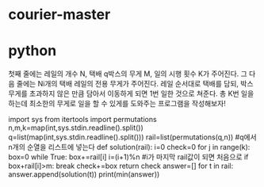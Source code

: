 # courier-master
# python
첫째 줄에는 레일의 개수 N, 택배 q박스의 무게 M, 일의 시행 횟수 K가 주어진다. 그 다음 줄에는 Ni개의 택배 레일의 전용 무게가 주어진다. 레일 순서대로 택배를 담되, 박스무게를 초과하지 않은 만큼 담아서 이동하게 되면 1번 일한 것으로 쳐준다.  총 K번 일을 하는데 최소한의 무게로 일을 할 수 있게를 도와주는 프로그램을 작성해보자!


import sys
from itertools import permutations
n,m,k=map(int,sys.stdin.readline().split())
q=list(map(int,sys.stdin.readline().split()))
rail=list(permutations(q,n)) #q에서 n개의 순열을 리스트에 넣는다
def solution(rail):
  i=0
  check=0
  for j in range(k):
    box=0
    while True:
      box+=rail[i]
      i=(i+1)%n #i가 마지막 rail값이 되면 처음으로 
      if box+rail[i]>m:
        break
    check+=box
  return check
answer=[]
for t in rail:
  answer.append(solution(t))
print(min(answer))
